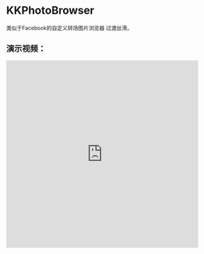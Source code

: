 # KKPhotoBrowser
类似于Facebook的自定义转场图片浏览器
过渡丝滑。

## 演示视频：
<iframe height=498 width=510 src='http://player.youku.com/embed/XMjQ5NjM5NDE0MA==' frameborder=0 'allowfullscreen'></iframe>
